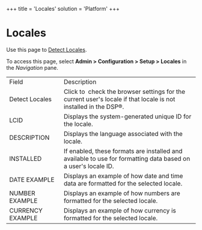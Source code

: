 +++
title = 'Locales'
solution = 'Platform'
+++

# Locales

<div class="use">

Use this page to [Detect Locales](../Use_Cases/Detect%20Locales.htm).

</div>

To access this page, select **Admin \> Configuration \> Setup \>
Locales** in the *Navigation*
pane.

|                  |                                                                                                                 |
| ---------------- | --------------------------------------------------------------------------------------------------------------- |
| Field            | Description                                                                                                     |
| Detect Locales   | Click to  check the browser settings for the current user's locale if that locale is not installed in the DSP®. |
| LCID             | Displays the system-generated unique ID for the locale.                                                         |
| DESCRIPTION      | Displays the language associated with the locale.                                                               |
| INSTALLED        | If enabled, these formats are installed and available to use for formatting data based on a user's locale ID.   |
| DATE EXAMPLE     | Displays an example of how date and time data are formatted for the selected locale.                            |
| NUMBER EXAMPLE   | Displays an example of how numbers are formatted for the selected locale.                                       |
| CURRENCY EXAMPLE | Displays an example of how currency is formatted for the selected locale.                                       |
